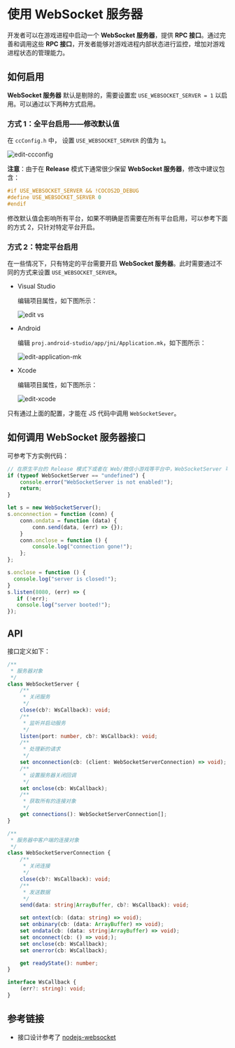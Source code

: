 # 使用 WebSocket 服务器

开发者可以在游戏进程中启动一个 **WebSocket 服务器**，提供 **RPC 接口**。通过完善和调用这些 **RPC 接口**，开发者能够对游戏进程内部状态进行监控，增加对游戏进程状态的管理能力。

## 如何启用

**WebSocket 服务器** 默认是剔除的，需要设置宏 `USE_WEBSOCKET_SERVER = 1` 以启用。可以通过以下两种方式启用。

### 方式 1：全平台启用——修改默认值

在 `ccConfig.h` 中， 设置 `USE_WEBSOCKET_SERVER` 的值为 `1`。

![edit-ccconfig](https://gitee.com/nlpleaf/PicGo/raw/master/20200623171628.png)

**注意**：由于在 **Release** 模式下通常很少保留 **WebSocket 服务器**，修改中建议包含：

```c++
#if USE_WEBSOCKET_SERVER && !COCOS2D_DEBUG
#define USE_WEBSOCKET_SERVER 0
#endif
```

修改默认值会影响所有平台，如果不明确是否需要在所有平台启用，可以参考下面的方式 2，只针对特定平台开启。

### 方式 2：特定平台启用

在一些情况下，只有特定的平台需要开启 **WebSocket 服务器**。此时需要通过不同的方式来设置 `USE_WEBSOCKET_SERVER`。

- Visual Studio

  编辑项目属性，如下图所示：

  ![edit vs](https://gitee.com/nlpleaf/PicGo/raw/master/20200623171629.jpg)

- Android

  编辑 `proj.android-studio/app/jni/Application.mk`，如下图所示：

  ![edit-application-mk](https://gitee.com/nlpleaf/PicGo/raw/master/20200623171630.png)

- Xcode

  编辑项目属性，如下图所示：

  ![edit-xcode](https://gitee.com/nlpleaf/PicGo/raw/master/20200623171631.jpg)

只有通过上面的配置，才能在 JS 代码中调用 `WebSocketSever`。

## 如何调用 WebSocket 服务器接口

可参考下方实例代码：

```js
// 在原生平台的 Release 模式下或者在 Web/微信小游戏等平台中，WebSocketServer 可能没有定义
if (typeof WebSocketServer == "undefined") {
    console.error("WebSocketServer is not enabled!");
    return;
}

let s = new WebSocketServer();
s.onconnection = function (conn) {
    conn.ondata = function (data) {
        conn.send(data, (err) => {});
    }
    conn.onclose = function () {
        console.log("connection gone!");
    };
};

s.onclose = function () {
  console.log("server is closed!");
}
s.listen(8080, (err) => {
   if (!err);
   console.log("server booted!");
});
```

## API

接口定义如下：

```typescript
/**
 * 服务器对象
 */
class WebSocketServer {
    /**
     * 关闭服务
     */
    close(cb?: WsCallback): void;
    /**
     * 监听并启动服务
     */
    listen(port: number, cb?: WsCallback): void;
    /**
     * 处理新的请求
     */
    set onconnection(cb: (client: WebSocketServerConnection) => void);
    /**
     * 设置服务器关闭回调
     */
    set onclose(cb: WsCallback);
    /**
     * 获取所有的连接对象
     */
    get connections(): WebSocketServerConnection[];
}

/**
 * 服务器中客户端的连接对象
 */
class WebSocketServerConnection {
    /**
     * 关闭连接
     */
    close(cb?: WsCallback): void;
    /**
     * 发送数据
     */
    send(data: string|ArrayBuffer, cb?: WsCallback): void;

    set ontext(cb: (data: string) => void);
    set onbinary(cb: (data: ArrayBuffer) => void);
    set ondata(cb: (data: string|ArrayBuffer) => void);
    set onconnect(cb: () => void;);
    set onclose(cb: WsCallback);
    set onerror(cb: WsCallback);

    get readyState(): number;
}

interface WsCallback {
    (err?: string): void;
}
```

## 参考链接

- 接口设计参考了 [nodejs-websocket](https://www.npmjs.com/package/nodejs-websocket#server)